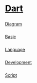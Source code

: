 <style>
.md0{margin-top: 150px;}
.md1{margin-top: 75px;}
.md2{margin-top: 50px;}
.md3{margin-top: 25px;}
.md4{margin-top: 5px;}
.tbl1 td#header{background-color: D1ECCF}
.tbl1 tr#header{background-color: D1ECCF}
</style>


# [<span style="color:black;">Dart</span>](../index.md) 




<div class="md3"></div>

[Diagram](Dart-Diagram.md)



<div class="md3"></div>

[Basic](Dart-Basic.md)



<div class="md3"></div>

[Language](Dart-Language.md)



<div class="md3"></div>

[Development](Dart-Development.md) 



<div class="md3"></div>

[Script](Dart-Script.md)